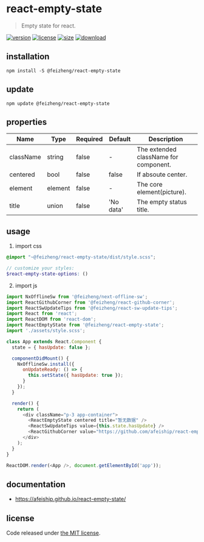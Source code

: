 # react-empty-state
> Empty state for react.

[![version][version-image]][version-url]
[![license][license-image]][license-url]
[![size][size-image]][size-url]
[![download][download-image]][download-url]

## installation
```shell
npm install -S @feizheng/react-empty-state
```

## update
```shell
npm update @feizheng/react-empty-state
```

## properties
| Name      | Type    | Required | Default   | Description                           |
| --------- | ------- | -------- | --------- | ------------------------------------- |
| className | string  | false    | -         | The extended className for component. |
| centered  | bool    | false    | false     | If absoute center.                    |
| element   | element | false    | -         | The core element(picture).            |
| title     | union   | false    | 'No data' | The empty status title.               |


## usage
1. import css
  ```scss
  @import "~@feizheng/react-empty-state/dist/style.scss";

  // customize your styles:
  $react-empty-state-options: ()
  ```
2. import js
  ```js
  import NxOfflineSw from '@feizheng/next-offline-sw';
  import ReactGithubCorner from '@feizheng/react-github-corner';
  import ReactSwUpdateTips from '@feizheng/react-sw-update-tips';
  import React from 'react';
  import ReactDOM from 'react-dom';
  import ReactEmptyState from '@feizheng/react-empty-state';
  import './assets/style.scss';

  class App extends React.Component {
    state = { hasUpdate: false };

    componentDidMount() {
      NxOfflineSw.install({
        onUpdateReady: () => {
          this.setState({ hasUpdate: true });
        }
      });
    }

    render() {
      return (
        <div className="p-3 app-container">
          <ReactEmptyState centered title="暂无数据" />
          <ReactSwUpdateTips value={this.state.hasUpdate} />
          <ReactGithubCorner value="https://github.com/afeiship/react-empty-state" />
        </div>
      );
    }
  }

  ReactDOM.render(<App />, document.getElementById('app'));

  ```

## documentation
- https://afeiship.github.io/react-empty-state/


## license
Code released under [the MIT license](https://github.com/afeiship/react-empty-state/blob/master/LICENSE.txt).

[version-image]: https://img.shields.io/npm/v/@feizheng/react-empty-state
[version-url]: https://npmjs.org/package/@feizheng/react-empty-state

[license-image]: https://img.shields.io/npm/l/@feizheng/react-empty-state
[license-url]: https://github.com/afeiship/react-empty-state/blob/master/LICENSE.txt

[size-image]: https://img.shields.io/bundlephobia/minzip/@feizheng/react-empty-state
[size-url]: https://github.com/afeiship/react-empty-state/blob/master/dist/react-empty-state.min.js

[download-image]: https://img.shields.io/npm/dm/@feizheng/react-empty-state
[download-url]: https://www.npmjs.com/package/@feizheng/react-empty-state
